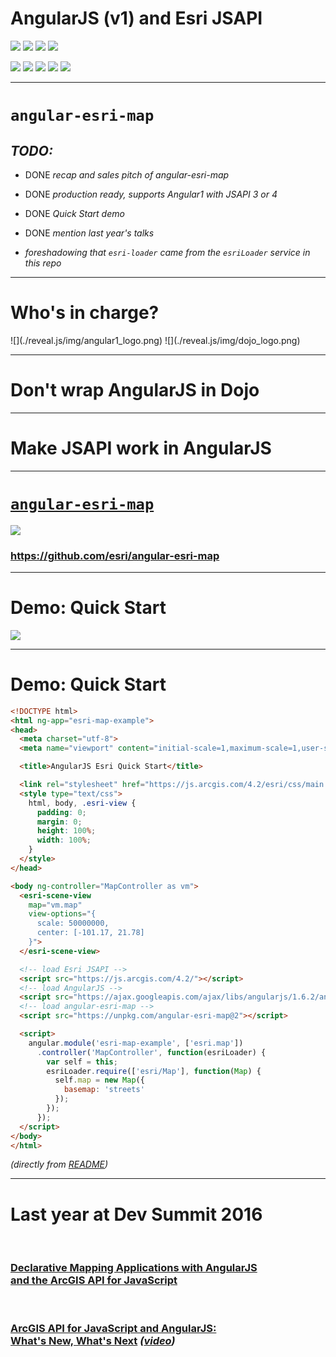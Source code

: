 # AngularJS (v1) and Esri JSAPI

![](./reveal.js/img/angular1_logo.png) <!-- .element: style="width: 250px;" -->
![](./reveal.js/img/angular1_logo.png) <!-- .element: style="width: 250px;" -->
![](./reveal.js/img/angular1_logo.png) <!-- .element: style="width: 250px;" -->
![](./reveal.js/img/angular1_logo.png) <!-- .element: style="width: 250px;" -->

![](./reveal.js/img/angular1_logo.png) <!-- .element: style="width: 250px;" -->
![](./reveal.js/img/angular1_logo.png) <!-- .element: style="width: 250px;" -->
![](./reveal.js/img/angular1_logo.png) <!-- .element: style="width: 250px;" -->
![](./reveal.js/img/angular1_logo.png) <!-- .element: style="width: 250px;" -->
![](./reveal.js/img/angular1_logo.png) <!-- .element: style="width: 250px;" -->

---

# `angular-esri-map`

## _TODO:_

- DONE _recap and sales pitch of angular-esri-map_

- DONE _production ready, supports Angular1 with JSAPI 3 or 4_

- DONE _Quick Start demo_

- DONE _mention last year's talks_

- _foreshadowing that `esri-loader` came from the `esriLoader` service in this repo_

---

# Who's in charge?

<p> <!-- .element: style="display: flex; align-items: center;" -->
  ![](./reveal.js/img/angular1_logo.png)
  ![](./reveal.js/img/dojo_logo.png)
</p>

---
<!-- .slide: data-background="./reveal.js/img/angular_in_dojo.png" -->

# Don't wrap AngularJS in Dojo <!-- .element: style="margin-top: 42%; padding: 10px; color: white; background: rgba(128, 128, 128, 0.6)" -->

---
<!-- .slide: data-background="./reveal.js/img/jsapi_in_angular.png" -->

# Make JSAPI work in AngularJS <!-- .element: style="margin-top: 42%; padding: 10px; color: white; background: rgba(128, 128, 128, 0.6)" -->

---

# [`angular-esri-map`](https://github.com/esri/angular-esri-map)

![](./reveal.js/img/esri_github.png) <!-- .element: style="border-radius: 100%; box-shadow: 0 0 10px rgba(0, 0, 0, 0.15);" -->

### https://github.com/esri/angular-esri-map

---

# Demo: Quick Start

![](./reveal.js/img/angular-esri-map_quickstart_v2.png)

---

# Demo: Quick Start

```html
<!DOCTYPE html>
<html ng-app="esri-map-example">
<head>
  <meta charset="utf-8">
  <meta name="viewport" content="initial-scale=1,maximum-scale=1,user-scalable=no">

  <title>AngularJS Esri Quick Start</title>

  <link rel="stylesheet" href="https://js.arcgis.com/4.2/esri/css/main.css">
  <style type="text/css">
    html, body, .esri-view {
      padding: 0;
      margin: 0;
      height: 100%;
      width: 100%;
    }
  </style>
</head>

<body ng-controller="MapController as vm">
  <esri-scene-view
    map="vm.map"
    view-options="{
      scale: 50000000,
      center: [-101.17, 21.78]
    }">
  </esri-scene-view>

  <!-- load Esri JSAPI -->
  <script src="https://js.arcgis.com/4.2/"></script>
  <!-- load AngularJS -->
  <script src="https://ajax.googleapis.com/ajax/libs/angularjs/1.6.2/angular.js"></script>
  <!-- load angular-esri-map -->
  <script src="https://unpkg.com/angular-esri-map@2"></script>

  <script>
    angular.module('esri-map-example', ['esri.map'])
      .controller('MapController', function(esriLoader) {
        var self = this;
        esriLoader.require(['esri/Map'], function(Map) {
          self.map = new Map({
            basemap: 'streets'
          });
        });
      });
  </script>
</body>
</html>
```

_(directly from [README](https://github.com/Esri/angular-esri-map/blob/master/README.md#quick-start))_

---

# Last year at Dev Summit 2016

</br>

### [Declarative Mapping Applications with AngularJS </br> and the ArcGIS API for JavaScript](http://proceedings.esri.com/library/userconf/devsummit16/papers/dev_int_193.pdf)

</br>

### [ArcGIS API for JavaScript and AngularJS: </br> What's New, What's Next](https://jwasilgeo.github.io/esri-jsapi-and-angular-whats-next-dev-summit-2016)  _([video](http://arcg.is/2lQn5ps))_
